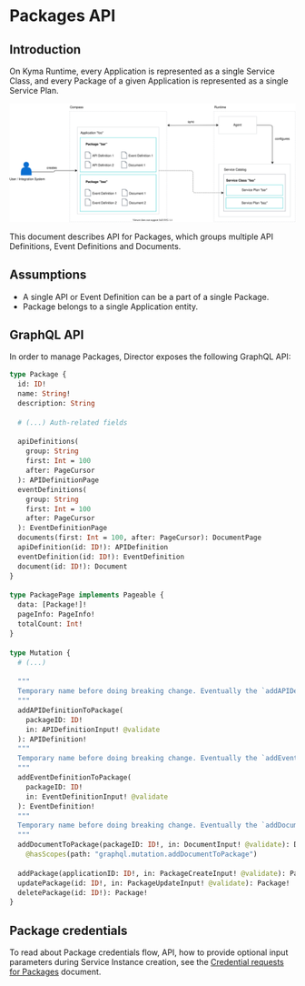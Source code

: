 # Packages API

## Introduction

On Kyma Runtime, every Application is represented as a single Service Class, and every Package of a given Application is represented as a single Service Plan.

![API Packages Diagram](./assets/packages-api.svg)

This document describes API for Packages, which groups multiple API Definitions, Event Definitions and Documents.

## Assumptions

- A single API or Event Definition can be a part of a single Package.
- Package belongs to a single Application entity.

## GraphQL API

In order to manage Packages, Director exposes the following GraphQL API:

```graphql
type Package {
  id: ID!
  name: String!
  description: String

  # (...) Auth-related fields

  apiDefinitions(
    group: String
    first: Int = 100
    after: PageCursor
  ): APIDefinitionPage
  eventDefinitions(
    group: String
    first: Int = 100
    after: PageCursor
  ): EventDefinitionPage
  documents(first: Int = 100, after: PageCursor): DocumentPage
  apiDefinition(id: ID!): APIDefinition
  eventDefinition(id: ID!): EventDefinition
  document(id: ID!): Document
}

type PackagePage implements Pageable {
  data: [Package!]!
  pageInfo: PageInfo!
  totalCount: Int!
}

type Mutation {
  # (...)

  """
  Temporary name before doing breaking change. Eventually the `addAPIDefinition` mutation will be changed and there will be just one mutation: `addAPIDefinitionToPackage`.
  """
  addAPIDefinitionToPackage(
    packageID: ID!
    in: APIDefinitionInput! @validate
  ): APIDefinition!
  """
  Temporary name before doing breaking change. Eventually the `addEventDefinition` mutation will be changed and there will be just one mutation: `addEventDefinitionToPackage`.
  """
  addEventDefinitionToPackage(
    packageID: ID!
    in: EventDefinitionInput! @validate
  ): EventDefinition!
  """
  Temporary name before doing breaking change. Eventually the `addDocument` mutation will be changed and there will be just one mutation: `addDocumentToPackage`.
  """
  addDocumentToPackage(packageID: ID!, in: DocumentInput! @validate): Document!
    @hasScopes(path: "graphql.mutation.addDocumentToPackage")

  addPackage(applicationID: ID!, in: PackageCreateInput! @validate): Package!
  updatePackage(id: ID!, in: PackageUpdateInput! @validate): Package!
  deletePackage(id: ID!): Package!
}
```

## Package credentials

To read about Package credentials flow, API, how to provide optional input parameters during Service Instance creation, see the [Credential requests for Packages](./03-packages-credential-requests.md) document.
